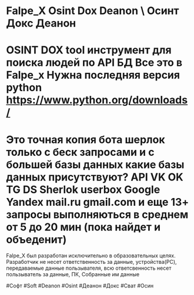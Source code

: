 # Falpe_X Osint Dox Deanon \ Осинт Докс Деанон
OSINT DOX tool инструмент для поиска людей по API БД  Все это в Falpe_x
Нужна последняя версия python https://www.python.org/downloads/
=========================================================================
Это точная копия бота шерлок только с беск запросами и с большей базы данных 
какие базы данных присутствуют?
API 
VK OK TG DS Sherlok userbox Google Yandex mail.ru gmail.com и еще 13+
запросы выполняються в среднем от 5 до 20 мин (пока найдет и объеденит)
============================================================


Falpe_X был разработан исключительно в образовательных целях.
Разработчик не несет ответственность за данные, устройства(PC), передаваемые данные пользывателя,
всю ответсвенность несет пользыватель за данные, ПК, Собранные им данные

#Софт #Soft #Deanon #Osint #Деанон #Докс #Сват #Осин 

